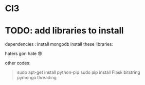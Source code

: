 # Cl3
# TODO: add libraries to install 
dependencies : 
install mongodb
install these libraries: 
  
  haters gon hate 😎

other codes: 
> sudo apt-get install python-pip
> sudo pip install Flask bitstring pymongo threading 

